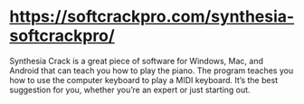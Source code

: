 # https://softcrackpro.com/synthesia-softcrackpro/
Synthesia Crack is a great piece of software for Windows, Mac, and Android that can teach you how to play the piano. The program teaches you how to use the computer keyboard to play a MIDI keyboard. It’s the best suggestion for you, whether you’re an expert or just starting out. 
